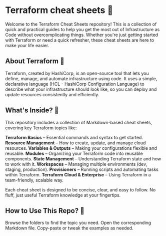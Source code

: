 # Terraform cheat sheets 🌸

Welcome to the Terraform Cheat Sheets repository! This is a collection of quick and practical guides to help you get the most out of Infrastructure as Code without overcomplicating things. Whether you're just getting started with Terraform or need a quick refresher, these cheat sheets are here to make your life easier.

## About Terraform 🌟

Terraform, created by HashiCorp, is an open-source tool that lets you define, manage, and automate infrastructure using code. It uses a simple, declarative language (HCL - HashiCorp Configuration Language) to describe what your infrastructure should look like, so you can deploy and update resources consistently and efficiently.

## What's Inside? 💖

This repository includes a collection of Markdown-based cheat sheets, covering key Terraform topics like:

**Terraform Basics** – Essential commands and syntax to get started.
**Resource Management** – How to create, update, and manage cloud resources.
**Variables & Outputs** – Making your configurations flexible and reusable.
**Modules** – Organizing your Terraform code into reusable components.
**State Management** – Understanding Terraform state and how to work with it.
**Workspaces** – Managing multiple environments (dev, staging, production).
**Provisioners** – Running scripts and automating tasks within Terraform.
**Terraform Cloud & Enterprise** – Using Terraform in a team-friendly, scalable way.

Each cheat sheet is designed to be concise, clear, and easy to follow. No fluff, just useful Terraform knowledge at your fingertips.

## How to Use This Repo? 🚀

Browse the folders to find the topic you need.
Open the corresponding Markdown file.
Copy-paste or tweak the examples as needed.